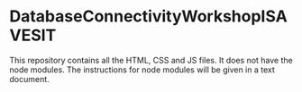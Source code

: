 # DatabaseConnectivityWorkshopISAVESIT
This repository contains all the HTML, CSS and JS files. It does not have the node modules. The instructions for node modules will be given in a text document.
